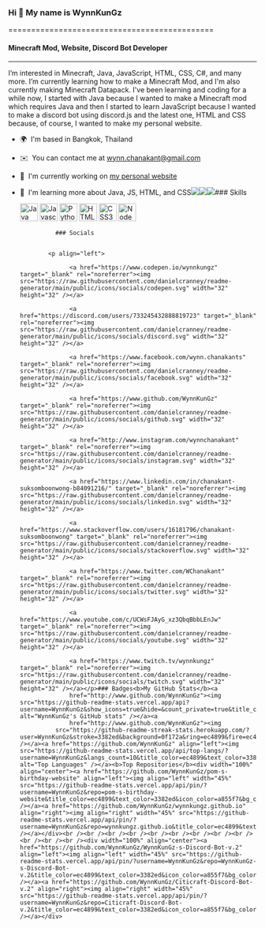 ### Hi 👋 My name is WynnKunGz
=============================================
#### Minecraft Mod, Website, Discord Bot Developer
---------------------------------------------
I’m interested in Minecraft, Java, JavaScript, HTML, CSS, C#, and many more.
I’m currently learning how to make a Minecraft Mod, and I'm also currently making Minecraft Datapack.
I've been learning and coding for a while now, I started with Java because I wanted to make a Minecraft mod which requires Java and then I started to learn JavaScript because I wanted to make a discord bot using discord.js and the latest one, HTML and CSS because, of course, I wanted to make my personal website.

*   🌍  I'm based in Bangkok, Thailand
*   ✉️  You can contact me at [wynn.chanakant@gmail.com](mailto:wynn.chanakant@gmail.com)
*   🚀  I'm currently working on [my personal website](http://wynnkungz.github.io)
*   🧠  I'm learning more about Java, JS, HTML, and CSS<a href="https://www.twitter.com/WChanakant" target="_blank" rel="noreferrer"><img
                  src="https://img.shields.io/twitter/follow/WChanakant?logo=twitter&style=for-the-badge&color=a855f7&labelColor=0f172a"
                /></a><a href="https://www.github.com/WynnKunGz" target="_blank" rel="noreferrer"><img
                  src="https://img.shields.io/github/followers/WynnKunGz?logo=github&style=for-the-badge&color=a855f7&labelColor=0f172a" /></a><a href="https://www.twitch.tv/wynnkungz" target="_blank" rel="noreferrer"><img
                  src="https://img.shields.io/twitch/status/wynnkungz?logo=twitchsx&style=for-the-badge&color=a855f7&labelColor=0f172a&label=TWITCH+STATUS" /></a>### Skills<p align="left">
                                <a href="https://www.oracle.com/java/" target="_blank" rel="noreferrer"><img src="https://raw.githubusercontent.com/danielcranney/readme-generator/main/public/icons/skills/java-colored.svg" width="36" height="36" alt="Java" /></a>
                                <a href="https://developer.mozilla.org/en-US/docs/Web/JavaScript" target="_blank" rel="noreferrer"><img src="https://raw.githubusercontent.com/danielcranney/readme-generator/main/public/icons/skills/javascript-colored.svg" width="36" height="36" alt="Javascript" /></a>
                                <a href="https://www.python.org/" target="_blank" rel="noreferrer"><img src="https://raw.githubusercontent.com/danielcranney/readme-generator/main/public/icons/skills/python-colored.svg" width="36" height="36" alt="Python" /></a>
                                <a href="https://developer.mozilla.org/en-US/docs/Glossary/HTML5" target="_blank" rel="noreferrer"><img src="https://raw.githubusercontent.com/danielcranney/readme-generator/main/public/icons/skills/html5-colored.svg" width="36" height="36" alt="HTML5" /></a>
                                <a href="https://www.w3.org/TR/CSS/#css" target="_blank" rel="noreferrer"><img src="https://raw.githubusercontent.com/danielcranney/readme-generator/main/public/icons/skills/css3-colored.svg" width="36" height="36" alt="CSS3" /></a>
                                <a href="https://nodejs.org/en/" target="_blank" rel="noreferrer"><img src="https://raw.githubusercontent.com/danielcranney/readme-generator/main/public/icons/skills/nodejs-colored.svg" width="36" height="36" alt="NodeJS" /></a>
                    </p>
                    
                  ### Socials
                  
                  
                <p align="left">
                          
                      <a href="https://www.codepen.io/wynnkungz" target="_blank" rel="noreferrer"><img src="https://raw.githubusercontent.com/danielcranney/readme-generator/main/public/icons/socials/codepen.svg" width="32" height="32" /></a>
                          
                      <a href="https://discord.com/users/733245432888819723" target="_blank" rel="noreferrer"><img src="https://raw.githubusercontent.com/danielcranney/readme-generator/main/public/icons/socials/discord.svg" width="32" height="32" /></a>
                          
                      <a href="https://www.facebook.com/wynn.chanakants" target="_blank" rel="noreferrer"><img src="https://raw.githubusercontent.com/danielcranney/readme-generator/main/public/icons/socials/facebook.svg" width="32" height="32" /></a>
                          
                      <a href="https://www.github.com/WynnKunGz" target="_blank" rel="noreferrer"><img src="https://raw.githubusercontent.com/danielcranney/readme-generator/main/public/icons/socials/github.svg" width="32" height="32" /></a>
                          
                      <a href="http://www.instagram.com/wynnchanakant" target="_blank" rel="noreferrer"><img src="https://raw.githubusercontent.com/danielcranney/readme-generator/main/public/icons/socials/instagram.svg" width="32" height="32" /></a>
                          
                      <a href="https://www.linkedin.com/in/chanakant-suksomboonwong-b84091216/" target="_blank" rel="noreferrer"><img src="https://raw.githubusercontent.com/danielcranney/readme-generator/main/public/icons/socials/linkedin.svg" width="32" height="32" /></a>
                          
                      <a href="https://www.stackoverflow.com/users/16181796/chanakant-suksomboonwong" target="_blank" rel="noreferrer"><img src="https://raw.githubusercontent.com/danielcranney/readme-generator/main/public/icons/socials/stackoverflow.svg" width="32" height="32" /></a>
                          
                      <a href="https://www.twitter.com/WChanakant" target="_blank" rel="noreferrer"><img src="https://raw.githubusercontent.com/danielcranney/readme-generator/main/public/icons/socials/twitter.svg" width="32" height="32" /></a>
                          
                      <a href="https://www.youtube.com/c/UCWsFJAyG_xz3QbqBbbLEnJw" target="_blank" rel="noreferrer"><img src="https://raw.githubusercontent.com/danielcranney/readme-generator/main/public/icons/socials/youtube.svg" width="32" height="32" /></a>
                          
                      <a href="https://www.twitch.tv/wynnkungz" target="_blank" rel="noreferrer"><img src="https://raw.githubusercontent.com/danielcranney/readme-generator/main/public/icons/socials/twitch.svg" width="32" height="32" /></a></p>### Badges<b>My GitHub Stats</b><a
                      href="http://www.github.com/WynnKunGz"><img src="https://github-readme-stats.vercel.app/api?username=WynnKunGz&show_icons=true&hide=&count_private=true&title_color=ec4899&text_color=3382ed&icon_color=a855f7&bg_color=0f172a&hide_border=true&show_icons=true" alt="WynnKunGz's GitHub stats" /></a><a
                      href="http://www.github.com/WynnKunGz"><img
                  src="https://github-readme-streak-stats.herokuapp.com/?user=WynnKunGz&stroke=3382ed&background=0f172a&ring=ec4899&fire=ec4899&currStreakNum=3382ed&currStreakLabel=ec4899&sideNums=3382ed&sideLabels=3382ed&dates=3382ed&hide_border=true" /></a><a href="https://github.com/WynnKunGz" align="left"><img src="https://github-readme-stats.vercel.app/api/top-langs/?username=WynnKunGz&langs_count=10&title_color=ec4899&text_color=3382ed&icon_color=a855f7&bg_color=0f172a&hide_border=true&locale=en&custom_title=Top%20%Languages" alt="Top Languages" /></a><b>Top Repositories</b><div width="100%" align="center"><a href="https://github.com/WynnKunGz/pom-s-birthday-website" align="left"><img align="left" width="45%" src="https://github-readme-stats.vercel.app/api/pin/?username=WynnKunGz&repo=pom-s-birthday-website&title_color=ec4899&text_color=3382ed&icon_color=a855f7&bg_color=0f172a&hide_border=true&locale=en" /></a><a href="https://github.com/WynnKunGz/wynnkungz.github.io" align="right"><img align="right" width="45%" src="https://github-readme-stats.vercel.app/api/pin/?username=WynnKunGz&repo=wynnkungz.github.io&title_color=ec4899&text_color=3382ed&icon_color=a855f7&bg_color=0f172a&hide_border=true&locale=en" /></a></div><br /><br /><br /><br /><br /><br /><br /><br /><br /><br /><br /><br /><div width="100%" align="center"><a href="https://github.com/WynnKunGz/WynnKunGz-s-Discord-Bot-v.2" align="left"><img align="left" width="45%" src="https://github-readme-stats.vercel.app/api/pin/?username=WynnKunGz&repo=WynnKunGz-s-Discord-Bot-v.2&title_color=ec4899&text_color=3382ed&icon_color=a855f7&bg_color=0f172a&hide_border=true&locale=en" /></a><a href="https://github.com/WynnKunGz/Citicraft-Discord-Bot-v.2" align="right"><img align="right" width="45%" src="https://github-readme-stats.vercel.app/api/pin/?username=WynnKunGz&repo=Citicraft-Discord-Bot-v.2&title_color=ec4899&text_color=3382ed&icon_color=a855f7&bg_color=0f172a&hide_border=true&locale=en" /></a></div>
<!---
WynnKunGz/WynnKunGz is a ✨ special ✨ repository because its `README.md` (this file) appears on your GitHub profile.
You can click the Preview link to take a look at your changes.
--->
